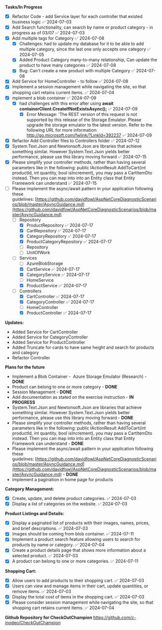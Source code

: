 **Tasks/In Progress**
 - [x] Refactor Code - add Service layer for each controller that existed business logic ✅ 2024-07-03
 - [x] Add Search functionality, can search by name or product category - in progress as of 03/07 ✅ 2024-07-03
 - [x] Add multiple tags for Category ✅ 2024-07-08
	 - [x] Challenges: had to update my database for it to be able to add multiple category, since the last one only accepts one category ✅ 2024-07-05
	 - [x] Added Product Category many-to-many relationship, Can update the product to have many categories ✅ 2024-07-08
	 - [x] Bug: Can't create a new product with multiple Category ✅ 2024-07-08
 - [x] Add Service for HomeController - to follow ✅ 2024-07-08
 - [x] Implement a session management while navigating the site, so that shopping cart retains current items. ✅ 2024-07-04
 - [x] mplement a blob container ✅ 2024-07-09
	 - [x] had challenges with this error after using **await containerClient.CreateIfNotExistsAsync();** ✅ 2024-07-09
		 - [x] Error Message: 'The REST version of this request is not supported by this release of the Storage Emulator. Please upgrade the storage emulator to the latest version. Refer to the following URL for more information: http://go.microsoft.com/fwlink/?LinkId=392237 ✅ 2024-07-09
 - [x] Refactor Add Controller files to Controllers folder ✅ 2024-07-12
 - [x] System.Text.Json and Newtonsoft.Json are libraries that achieve something similar. However System.Text.Json yields better performance, please use this library moving forward ✅ 2024-07-15
 - [x] Please simplify your controller methods, rather than having several parameters like in the following: public IActionResult AddToCart(int productId, int quantity, bool isIncrement), you may pass a CartItemDto instead. Then you can map into into an Entity class that Entity Framework can understand ✅ 2024-07-15
 - [ ] Please implement the async/await pattern in your application following these guidelines: [https://github.com/davidfowl/AspNetCoreDiagnosticScenarios/blob/master/AsyncGuidance.md](https://github.com/davidfowl/AspNetCoreDiagnosticScenarios/blob/master/AsyncGuidance.md)
	 - [ ] Repository
		 - [x] ProductRepository ✅ 2024-07-17
		 - [x] CartRepository ✅ 2024-07-17
		 - [x] CategoryRepository ✅ 2024-07-17
		 - [x] ProductCategoryRepository ✅ 2024-07-17
		 - [ ] Repository
		 - [ ] UnitOfWork
	 - [ ] Services
		 - [ ] AzureBlobStorage
		 - [x] CartService ✅ 2024-07-17
		 - [x] CategoryService ✅ 2024-07-17
		 - [ ] HomeService
		 - [x] ProductService ✅ 2024-07-17
	 - [ ] Controllers
		 - [x] CartController ✅ 2024-07-17
		 - [x] CategoryController ✅ 2024-07-17
		 - [ ] HomeController
		 - [x] ProductController ✅ 2024-07-17

**Updates:** 
- Added Service for CartController 
- Added Service for CategoryController
- Added Service for ProductController
- Added Truncate for cards to have same height and search for products and category
- Refactor Controller

**Plans for the future**
- Implement a Blob Container -  Azure Storage Emulator (Research) - **DONE**
- Product can belong to one or more category - **DONE**
- Session Management - **DONE**
- Add documentation as stated on the exercise instruction - **IN PROGRESS**
- System.Text.Json and Newtonsoft.Json are libraries that achieve something similar. However System.Text.Json yields better performance, please use this library moving forward - **DONE**
- Please simplify your controller methods, rather than having several parameters like in the following: public IActionResult AddToCart(int productId, int quantity, bool isIncrement), you may pass a CartItemDto instead. Then you can map into into an Entity class that Entity Framework can understand - **DONE**
- Please implement the async/await pattern in your application following these guidelines: [https://github.com/davidfowl/AspNetCoreDiagnosticScenarios/blob/master/AsyncGuidance.md](https://github.com/davidfowl/AspNetCoreDiagnosticScenarios/blob/master/AsyncGuidance.md) - **DONE**
- Implement a pagination in home page for products

**Category Management:**
- [x] Create, update, and delete product categories. ✅ 2024-07-03
- [x] Display a list of categories on the website. ✅ 2024-07-03

**Product Listings and Details:**
 - [x] Display a paginated list of products with their images, names, prices, and brief descriptions. ✅ 2024-07-03
 - [x] Images should be coming from blob container. ✅ 2024-07-11
 - [x] Implement a product search feature allowing users to search for products by name or category. ✅ 2024-07-04
 - [x] Create a product details page that shows more information about a selected product. ✅ 2024-07-03
 - [x] A product can belong to one or more categories. ✅ 2024-07-11

**Shopping Cart:**
 - [x] Allow users to add products to their shopping cart. ✅ 2024-07-03
 - [x] Users can view and manage items in their cart, update quantities, or remove items. ✅ 2024-07-03
 - [x] Display the total cost of items in the shopping cart. ✅ 2024-07-03
 - [x] Please consider session management while navigating the site, so that shopping cart retains current items. ✅ 2024-07-04

**Github Repository for CheckOutChampion** 
https://github.com/c-inodeo/CheckOutChampion